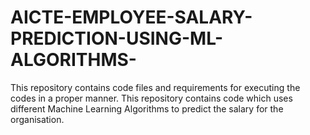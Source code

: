 # AICTE-EMPLOYEE-SALARY-PREDICTION-USING-ML-ALGORITHMS-
This repository contains code files and requirements for executing the codes in a proper manner. This repository contains code which uses different Machine Learning Algorithms to predict the salary for the organisation.
